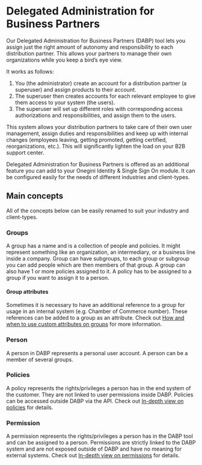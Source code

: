 # Delegated Administration for Business Partners
Our Delegated Administration for Business Partners (DABP) tool lets you assign just the right amount of autonomy and responsibility to each distribution partner. This allows your partners to manage their own organizations while you keep a bird’s eye view. 

It works as follows:

1. You (the administrator) create an account for a distribution partner (a superuser) and assign products to their account.
2. The superuser then creates accounts for each relevant employee to give them access to your system (the users).
3. The superuser will set up different roles with corresponding access authorizations and responsibilities, and assign them to the users.

This system allows your distribution partners to take care of their own user management, assign duties and responsibilities and keep up with internal changes (employees leaving, getting promoted, getting certified, reorganizations, etc.). This will significantly lighten the load on your B2B support center.

Delegated Administration for Business Partners is offered as an additional feature you can add to your Onegini Identity & Single Sign On module.
It can be configured easily for the needs of different industries and client-types.

## Main concepts
All of the concepts below can be easily renamed to suit your industry and client-types.

### Groups
A group has a name and is a collection of people and policies. It might represent something like an organization, an intermediary, or a business line inside a company. Group can have subgroups, to each group or subgroup you can add people which are then members of that group.
A group can also have 1 or more policies assigned to it. A policy has to be assigned to a group if you want to assign it to a person.

#### Group attributes
Sometimes it is necessary to have an additional reference to a group for usage in an internal system (e.g. Chamber of Commerce number). These references can be added to a group as an attribute. Check out [How and when to use custom attributes on groups](guides/functional/group-attributes.md) for more information.

### Person
A person in DABP represents a personal user account. A person can be a member of several groups.

### Policies
A policy represents the rights/privileges a person has in the end system of the customer. They are not linked to user permissions inside DABP.
Policies can be accessed outside DABP via the API. Check out [In-depth view on policies](guides/concepts/policies-in-depth.md) for details.

### Permission
A permission represents the rights/privileges a person has in the DABP tool and can be assigned to a person.
Permissions are strictly linked to the DABP system and are not exposed outside of DABP and have no meaning for external systems. Check out [In-depth view on permissions](guides/concepts/permissions-in-depth.md) for details.
